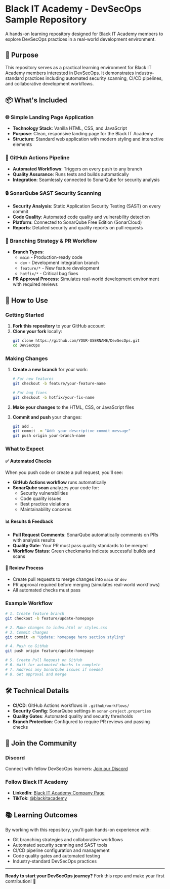 # Black IT Academy - DevSecOps Sample Repository

A hands-on learning repository designed for Black IT Academy members to explore DevSecOps practices in a real-world development environment.

## 🎯 Purpose

This repository serves as a practical learning environment for Black IT Academy members interested in DevSecOps. It demonstrates industry-standard practices including automated security scanning, CI/CD pipelines, and collaborative development workflows.

## 📦 What's Included

### 🌐 Simple Landing Page Application
- **Technology Stack**: Vanilla HTML, CSS, and JavaScript
- **Purpose**: Clean, responsive landing page for the Black IT Academy
- **Structure**: Standard web application with modern styling and interactive elements

### 🔄 GitHub Actions Pipeline
- **Automated Workflows**: Triggers on every push to any branch
- **Quality Assurance**: Runs tests and builds automatically
- **Integration**: Seamlessly connected to SonarQube for security analysis

### 🔒 SonarQube SAST Security Scanning
- **Security Analysis**: Static Application Security Testing (SAST) on every commit
- **Code Quality**: Automated code quality and vulnerability detection
- **Platform**: Connected to SonarQube Free Edition (SonarCloud)
- **Reports**: Detailed security and quality reports on pull requests

### 🌿 Branching Strategy & PR Workflow
- **Branch Types**: 
  - `main` - Production-ready code
  - `dev` - Development integration branch
  - `feature/*` - New feature development
  - `hotfix/*` - Critical bug fixes
- **PR Approval Process**: Simulates real-world development environment with required reviews

## 🚀 How to Use

### Getting Started
1. **Fork this repository** to your GitHub account
2. **Clone your fork** locally:
   ```bash
   git clone https://github.com/YOUR-USERNAME/DevSecOps.git
   cd DevSecOps
   ```

### Making Changes
1. **Create a new branch** for your work:
   ```bash
   # For new features
   git checkout -b feature/your-feature-name
   
   # For bug fixes
   git checkout -b hotfix/your-fix-name
   ```

2. **Make your changes** to the HTML, CSS, or JavaScript files

3. **Commit and push** your changes:
   ```bash
   git add .
   git commit -m "Add: your descriptive commit message"
   git push origin your-branch-name
   ```

### What to Expect

#### ✅ Automated Checks
When you push code or create a pull request, you'll see:
- **GitHub Actions workflow** runs automatically
- **SonarQube scan** analyzes your code for:
  - Security vulnerabilities
  - Code quality issues
  - Best practice violations
  - Maintainability concerns

#### 📊 Results & Feedback
- **Pull Request Comments**: SonarQube automatically comments on PRs with analysis results
- **Quality Gate**: Your PR must pass quality standards to be merged
- **Workflow Status**: Green checkmarks indicate successful builds and scans

#### 🔄 Review Process
- Create pull requests to merge changes into `main` or `dev`
- PR approval required before merging (simulates real-world workflows)
- All automated checks must pass

### Example Workflow
```bash
# 1. Create feature branch
git checkout -b feature/update-homepage

# 2. Make changes to index.html or styles.css
# 3. Commit changes
git commit -m "Update: homepage hero section styling"

# 4. Push to GitHub
git push origin feature/update-homepage

# 5. Create Pull Request on GitHub
# 6. Wait for automated checks to complete
# 7. Address any SonarQube issues if needed
# 8. Get approval and merge
```

## 🛠️ Technical Details

- **CI/CD**: GitHub Actions workflows in `.github/workflows/`
- **Security Config**: SonarQube settings in `sonar-project.properties`
- **Quality Gates**: Automated quality and security thresholds
- **Branch Protection**: Configured to require PR reviews and passing checks

## 🤝 Join the Community

### Discord
Connect with fellow DevSecOps learners: [Join our Discord](https://discord.gg/45P6d53VsN)

### Follow Black IT Academy
- **LinkedIn**: [Black IT Academy Company Page](https://www.linkedin.com/company/black-it-academy/)
- **TikTok**: [@blackitacademy](https://www.tiktok.com/@blackitacademy?_t=ZP-8yJ57nwN8Ws&_r=1)

## 📚 Learning Outcomes

By working with this repository, you'll gain hands-on experience with:
- Git branching strategies and collaborative workflows
- Automated security scanning and SAST tools
- CI/CD pipeline configuration and management
- Code quality gates and automated testing
- Industry-standard DevSecOps practices

---

**Ready to start your DevSecOps journey?** Fork this repo and make your first contribution! 🚀